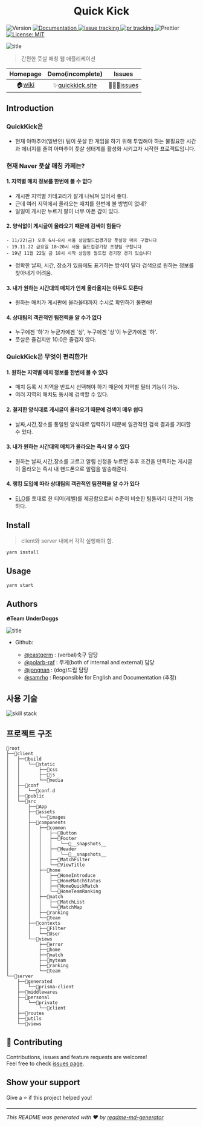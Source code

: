 <h1 align="center">Quick Kick</h1>
<p>
  <img alt="Version" src="https://img.shields.io/badge/version-0.1.0-blue.svg?cacheSeconds=2592000" />
  <!--doc -->
  <a href="https://github.com/connect-foundation/2019-05/wiki" target="_blank">
    <img alt="Documentation" src="https://img.shields.io/badge/documentation-yes-brightgreen.svg" />
  </a>
  <!--issue -->
  <a href="https://github.com/connect-foundation/2019-05/issues">
    <img alt="issue tracking" src="https://img.shields.io/github/issues/connect-foundation/2019-05"/>
  </a>
  <!--pr-->
  <a href="https://github.com/connect-foundation/2019-05/pulls">
    <img alt="pr tracking" src="https://img.shields.io/github/issues-pr/connect-foundation/2019-05"/>
  </a>
  
  <!--prettier-->
  <img alt="Prettier" src="https://img.shields.io/badge/code_style-prettier-ff69b4.svg" />

  <!--license -->
  <a href="#" target="_blank">
    <img alt="License: MIT" src="https://img.shields.io/badge/License-MIT-yellow.svg" />
  </a>
</p>

<!-- main logo image -->

![title](https://ifh.cc/g/gf8O2.png)

> 간편한 풋살 매칭 웹 애플리케이션

|    Homepage    |      Demo(incomplete)      |       Issues       |
| :------------: | :------------------------: | :----------------: |
| 🏠[wiki][wiki] | ✨[quickkick.site][domain] | 🙋🏽‍♂️[issues][issues] |

## Introduction

### **QuickKick은**

-   현재 아마추어(일반인) 팀이 풋살 한 게임을 하기 위해 투입해야 하는 불필요한 시간과 에너지를 줄여 아마추어 풋살 생태계를 활성화 시키고자 시작한 프로젝트입니다.

### **현재 Naver 풋살 매칭 카페는?**

#### 1. 지역별 매치 정보를 한번에 볼 수 없다

-   게시판 지역별 카테고리가 잘게 나눠져 있어서 좋다.
-   근데 여러 지역에서 올라오는 매치를 한번에 볼 방법이 없네?
-   일일이 게시판 누르기 팔이 너무 아픈 감이 있다.

#### 2. 양식없이 게시글이 올라오기 때문에 검색이 힘들다

```
- 11/22(금) 오후 6시~8시 서울 상암월드컵경기장 풋살장 매치 구합니다
- 19.11.22 금요일 18~20시 서울 월드컵경기장 초청팀 구합니다
- 19년 11월 22일 금 18시 시작 상암동 월드컵 경기장 경기 있습니다
```

-   정확한 날짜, 시간, 장소가 있음에도 표기하는 방식이 달라 검색으로 원하는 정보를 찾아내기 어려움.

#### 3. 내가 원하는 시간대의 매치가 언제 올라올지는 아무도 모른다

-   원하는 매치가 게시판에 올라올때까지 수시로 확인하기 불편해!

#### 4. 상대팀의 객관적인 팀전력을 알 수가 없다

-   누구에겐 '하'가 누군가에겐 '상', 누구에겐 '상'이 누군가에겐 '하'.
-   풋살은 즐겁지만 10:0은 즐겁지 않다.

### **QuickKick은 무엇이 편리한가!**

#### 1. 원하는 지역별 매치 정보를 한번에 볼 수 있다

-   매치 등록 시 지역을 반드시 선택해야 하기 때문에 지역별 필터 기능이 가능.
-   여러 지역의 매치도 동시에 검색할 수 있다.

#### 2. 철저한 양식대로 게시글이 올라오기 때문에 검색이 매우 쉽다

-   날짜,시간,장소를 통일된 양식대로 입력하기 때문에 일관적인 검색 결과를 기대할 수 있다.

#### 3. 내가 원하는 시간대의 매치가 올라오는 즉시 알 수 있다

-   원하는 날짜,시간,장소를 고르고 알림 신청을 누르면 추후 조건을 만족하는 게시글이 올라오는 즉시 내 핸드폰으로 알림을 발송해준다.

#### 4. 랭킹 도입에 따라 상대팀의 객관적인 팀전력을 알 수가 있다

-   [ELO](https://https://en.wikipedia.org/wiki/Elo_rating_system)를 토대로 한 티어(레벨)를 제공함으로써 수준이 비슷한 팀들끼리 대전이 가능하다.

## Install

> client와 server 내에서 각각 실행해야 함.

```sh
yarn install
```

## Usage

```sh
yarn start
```

## Authors

**🔥Team UnderDoggs**
<br />

![title](https://ifh.cc/g/kzsOF.png)

-   Github:

    -   [@eastgerm](https://github.com/eastgerm) : (verbal)축구 담당
    -   [@polarb-raf](https://github.com/polarb-raf) : 무게(both of internal and external) 담당
    -   [@jongnan](https://github.com/jongnan) : (dog)드립 담당
    -   [@samrho](https://github.com/samrho) : Responsible for English and Documentation (추정)

## 사용 기술

![skill stack](https://ifh.cc/g/axgHK.jpg)

## 프로젝트 구조

```
📁root
├──📁client
│   ├──📁build
│   │   └──📁static
│   │       ├──📁css
│   │       ├──📁js
│   │       └──📁media
│   ├──📁conf
│   │   └──📁conf.d
│   ├──📁public
│   └──📁src
│       ├──📁App
│       ├──📁assets
│       │   └──📁images
│       ├──📁components
│       │   ├──📁common
│       │   │   ├──📁Button
│       │   │   ├──📁Footer
│       │   │   │   └──📁__snapshots__
│       │   │   ├──📁Header
│       │   │   │   └──📁__snapshots__
│       │   │   ├──📁MatchFilter
│       │   │   └──📁ViewTitle
│       │   ├──📁home
│       │   │   ├──📁HomeIntroduce
│       │   │   ├──📁HomeMatchStatus
│       │   │   ├──📁HomeQuickMatch
│       │   │   └──📁HomeTeamRanking
│       │   ├──📁match
│       │   │   ├──📁MatchList
│       │   │   └──📁MatchMap
│       │   ├──📁ranking
│       │   └──📁team
│       ├──📁contexts
│       │   ├──📁Filter
│       │   └──📁User
│       └──📁views
│           ├──📁error
│           ├──📁home
│           ├──📁match
│           ├──📁myteam
│           ├──📁ranking
│           └──📁team
└──📁server
    ├──📁generated
    │   └──📁prisma-client
    ├──📁middlewares
    ├──📁personal
    │   └──📁private
    │       └──📁client
    ├──📁routes
    ├──📁utils
    └──📁views
```

## 🤝 Contributing

Contributions, issues and feature requests are welcome!<br />Feel free to check [issues page](https://github.com/connect-foundation/2019-05/issues).

## Show your support

Give a ⭐️ if this project helped you!

---

_This README was generated with ❤️ by [readme-md-generator](https://github.com/kefranabg/readme-md-generator)_

[wiki]: https://github.com/connect-foundation/2019-05/wiki
[domain]: https://quickkick.site
[issues]: https://github.com/connect-foundation/2019-05/issues
